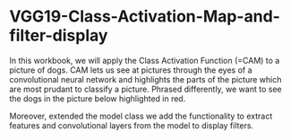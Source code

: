 # VGG19-Class-Activation-Map-and-filter-display

In this workbook, we will apply the Class Activation Function (=CAM) to a picture of dogs. CAM lets us see at pictures through the eyes of a convolutional neural network and highlights the parts of the picture which are most prudant to classify a picture. Phrased differently, we want to see the dogs in the picture below highlighted in red.

Moreover, extended the model class we add the functionality to extract features and convolutional layers from the model to display filters. 
